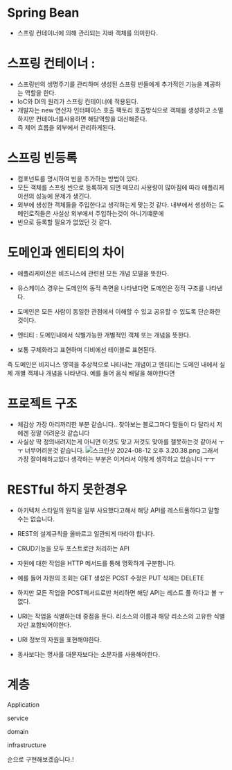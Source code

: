 # Spring Bean

-  스프링 컨테이너에 의해 관리되는 자바 객체를 의미한다.


# 스프링 컨테이너 :
- 스프링빈의 생명주기를 관리하며 생성된 스프링 빈들에게 추가적인 기능을 제공하는 역할을 한다. 
- IoC와 DI의 원리가 스프링 컨테이너에 적용된다.
- 개발자는 new 연산자 인터페이스 호출 팩토리 호출방식으로 객체를 생성하고 소멸하지만 컨테이너를사용하면 해당역할을 대신해준다. 
- 즉 제어 흐름을 외부에서 관리하게된다.



# 스프링 빈등록
- 컴포넌트를 명시하여 빈을 추가하는 방법이 있다. 
- 모든 객체를 스프링 빈으로 등록하게 되면 메모리 사용량이 많아짐에 따라 애플리케이션의 성능에 문제가 생긴다.
- 외부에 생성한 객체들을 주입한다고 생각하는게 맞는것 같다. 내부에서 생성하는 도메인로직들은 사실상 외부에서 주입하는것이 아니기떄문에 
- 빈으로 등록할 필요가 없었던 것 같다. 




# 도메인과 엔티티의 차이

- 애플리케이션은 비즈니스에 관련된 모든 개념 모델을 뜻한다. 
- 유스케이스 경우는 도메인의 동적 측면을 나타낸다면 도메인은 정적 구조를 나타낸다. 
- 도메인은 모든 사람이 동일한 관점에서 이해할 수 있고 공유할 수 있도록 단순화한 것이다.

- 엔티티 : 도메인내에서 식별가능한 개별적인 객체 또는 개념을 뜻한다.
- 보통 구체화라고 표현하며 디비에선 테이블로 표현된다.

즉 도메인은 비지니스 영역을 추상적으로 나타내는 개념이고 엔티티는 도메인 내에서 실제 개별 객체나 개념을 나타낸다.
예를 들어 음식 배달을 해야한다면 


# 프로젝트 구조 
- 체감상 가장 아리까리한 부분 같습니다.. 찾아보는 블로그마다 말들이 다 달라서 저에겐 정말 어려운것 같습니다
- 사실상 딱 정의내려지는게 아니면 이것도 맞고 저것도 맞아를 젤못하는것 같아서 ㅜㅜ 너무어려운것 같습니다. 
![스크린샷 2024-08-12 오후 3.20.38.png](..%2F..%2F..%2F..%2F..%2F..%2F..%2Fvar%2Ffolders%2Fm4%2Fn9zxyvgx4lx03pl_7nrbhpyr0000gn%2FT%2FTemporaryItems%2FNSIRD_screencaptureui_kNf5G3%2F%EC%8A%A4%ED%81%AC%EB%A6%B0%EC%83%B7%202024-08-12%20%EC%98%A4%ED%9B%84%203.20.38.png)
그래서 가장 잘이해하고있다 생각하는 부분은 이거라서 이렇게 생각하고 있습니다 ㅜㅜ


# RESTful 하지 못한경우
- 아키텍처 스타일의 원칙을 일부 사요했다고해서 해당 API를 레스트풀하다고 말할 수는 없습니다.
- REST의 설계규칙을 올바르고 일관되게 따라야 합니다.
- CRUD기능을 모두 포스트로만 처리하는 API 
- 자원에 대한 작업을 HTTP 메서드를 통해 명확하게 구분합니다. 
- 예를 들어 자원의 조회는 GET 생성은 POST 수정은 PUT 삭제는 DELETE 
- 하지만 모든 작업을 POST메서드로만 처리하면 해당 API는 레스트 풀 하다고 볼 ㅜ없다.


- URI는 작업을 식별하는데 중점을 둔다. 리소스의 이름과 해당 리소스의 고유한 식별자만 포함되어야한다. 
- URI 정보의 자원을 표현해야한다. 
- 동사보다는 명사를 대문자보다는 소문자를 사용해야한다. 


# 계층 

Application

service 

domain

infrastructure 

순으로 구현해보겠습니다.!